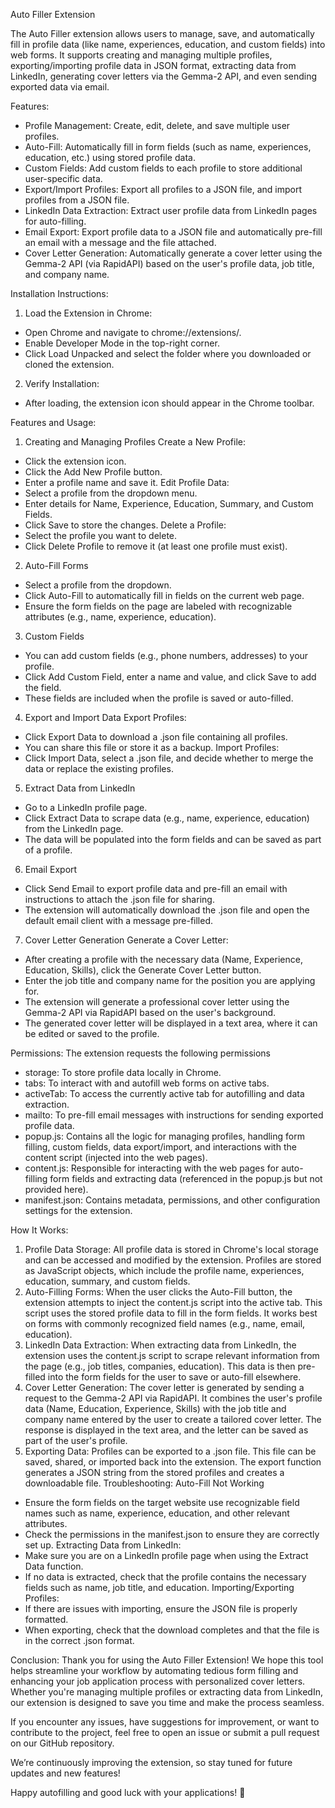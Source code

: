 Auto Filler Extension

The Auto Filler extension allows users to manage, save, and automatically fill in profile data (like name, experiences, education, and custom fields) into web forms. It supports creating and managing multiple profiles, exporting/importing profile data in JSON format, extracting data from LinkedIn, generating cover letters via the Gemma-2 API, and even sending exported data via email.

Features:
- Profile Management: Create, edit, delete, and save multiple user profiles.
- Auto-Fill: Automatically fill in form fields (such as name, experiences, education, etc.) using stored profile data.
- Custom Fields: Add custom fields to each profile to store additional user-specific data.
- Export/Import Profiles: Export all profiles to a JSON file, and import profiles from a JSON file.
- LinkedIn Data Extraction: Extract user profile data from LinkedIn pages for auto-filling.
- Email Export: Export profile data to a JSON file and automatically pre-fill an email with a message and the file attached.
- Cover Letter Generation: Automatically generate a cover letter using the Gemma-2 API (via RapidAPI) based on the user's profile data, job title, and company name.

Installation Instructions:
1. Load the Extension in Chrome:
- Open Chrome and navigate to chrome://extensions/.
- Enable Developer Mode in the top-right corner.
- Click Load Unpacked and select the folder where you downloaded or cloned the extension.
2. Verify Installation:
- After loading, the extension icon should appear in the Chrome toolbar.

Features and Usage:
1. Creating and Managing Profiles
Create a New Profile:
- Click the extension icon.
- Click the Add New Profile button.
- Enter a profile name and save it.
Edit Profile Data:
- Select a profile from the dropdown menu.
- Enter details for Name, Experience, Education, Summary, and Custom Fields.
- Click Save to store the changes.
Delete a Profile:
- Select the profile you want to delete.
- Click Delete Profile to remove it (at least one profile must exist).

2. Auto-Fill Forms
- Select a profile from the dropdown.
- Click Auto-Fill to automatically fill in fields on the current web page.
- Ensure the form fields on the page are labeled with recognizable attributes (e.g., name, experience, education).

3. Custom Fields
- You can add custom fields (e.g., phone numbers, addresses) to your profile.
- Click Add Custom Field, enter a name and value, and click Save to add the field.
- These fields are included when the profile is saved or auto-filled.

4. Export and Import Data
Export Profiles:
- Click Export Data to download a .json file containing all profiles.
- You can share this file or store it as a backup.
Import Profiles:
- Click Import Data, select a .json file, and decide whether to merge the data or replace the existing profiles.

5. Extract Data from LinkedIn
- Go to a LinkedIn profile page.
- Click Extract Data to scrape data (e.g., name, experience, education) from the LinkedIn page.
- The data will be populated into the form fields and can be saved as part of a profile.

6. Email Export
- Click Send Email to export profile data and pre-fill an email with instructions to attach the .json file for sharing.
- The extension will automatically download the .json file and open the default email client with a message pre-filled.

7. Cover Letter Generation
Generate a Cover Letter:
- After creating a profile with the necessary data (Name, Experience, Education, Skills), click the Generate Cover Letter button.
- Enter the job title and company name for the position you are applying for.
- The extension will generate a professional cover letter using the Gemma-2 API via RapidAPI based on the user's background.
- The generated cover letter will be displayed in a text area, where it can be edited or saved to the profile.

Permissions:
The extension requests the following permissions
- storage: To store profile data locally in Chrome.
- tabs: To interact with and autofill web forms on active tabs.
- activeTab: To access the currently active tab for autofilling and data extraction.
- mailto: To pre-fill email messages with instructions for sending exported profile data.
- popup.js: Contains all the logic for managing profiles, handling form filling, custom fields, data export/import, and interactions with the content script (injected into the web pages).
- content.js: Responsible for interacting with the web pages for auto-filling form fields and extracting data (referenced in the popup.js but not provided here).
- manifest.json: Contains metadata, permissions, and other configuration settings for the extension.

How It Works:
1. Profile Data Storage: All profile data is stored in Chrome's local storage and can be accessed and modified by the extension. Profiles are stored as JavaScript objects, which include the profile name, experiences, education, summary, and custom fields.
2. Auto-Filling Forms: When the user clicks the Auto-Fill button, the extension attempts to inject the content.js script into the active tab. This script uses the stored profile data to fill in the form fields. It works best on forms with commonly recognized field names (e.g., name, email, education).
3. LinkedIn Data Extraction: When extracting data from LinkedIn, the extension uses the content.js script to scrape relevant information from the page (e.g., job titles, companies, education). This data is then pre-filled into the form fields for the user to save or auto-fill elsewhere.
4. Cover Letter Generation: The cover letter is generated by sending a request to the Gemma-2 API via RapidAPI. It combines the user's profile data (Name, Education, Experience, Skills) with the job title and company name entered by the user to create a tailored cover letter. The response is displayed in the text area, and the letter can be saved as part of the user's profile.
5. Exporting Data: Profiles can be exported to a .json file. This file can be saved, shared, or imported back into the extension. The export function generates a JSON string from the stored profiles and creates a downloadable file.
Troubleshooting:
Auto-Fill Not Working
- Ensure the form fields on the target website use recognizable field names such as name, experience, education, and other relevant attributes.
- Check the permissions in the manifest.json to ensure they are correctly set up.
Extracting Data from LinkedIn:
- Make sure you are on a LinkedIn profile page when using the Extract Data function.
- If no data is extracted, check that the profile contains the necessary fields such as name, job title, and education.
Importing/Exporting Profiles:
- If there are issues with importing, ensure the JSON file is properly formatted.
- When exporting, check that the download completes and that the file is in the correct .json format.

Conclusion:
Thank you for using the Auto Filler Extension! We hope this tool helps streamline your workflow by automating tedious form filling and enhancing your job application process with personalized cover letters. Whether you're managing multiple profiles or extracting data from LinkedIn, our extension is designed to save you time and make the process seamless.

If you encounter any issues, have suggestions for improvement, or want to contribute to the project, feel free to open an issue or submit a pull request on our GitHub repository.

We’re continuously improving the extension, so stay tuned for future updates and new features!

Happy autofilling and good luck with your applications! 🚀








